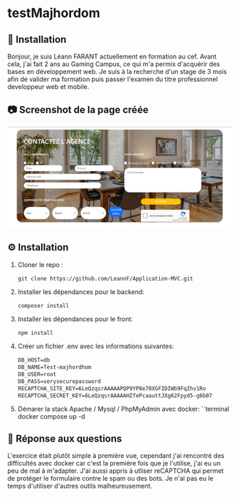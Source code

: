 # testMajhordom

## 🚀 Installation

Bonjour, je suis Léann FARANT actuellement en formation au cef. Avant cela, j'ai fait 2 ans au Gaming Campus, ce qui m'a permis 
d'acquérir des bases en développement web. Je suis à la recherche d'un stage de 3 mois afin de valider ma formation puis passer 
l'examen du titre professionnel developpeur web et mobile.

## 📷 Screenshot de la page créée

![alt text](image.png)

## ⚙️ Installation

1. Cloner le repo :
   ```terminal
   git clone https://github.com/LeannF/Application-MVC.git

2. Installer les dépendances pour le backend:
    ```terminal
    composer install

3. Installer les dépendances pour le front:
    ```terminal
    npm install
 
4. Créer un fichier .env avec les informations suivantes:
    ```terminal
    DB_HOST=db
    DB_NAME=Test-majhordhom
    DB_USER=root
    DB_PASS=verysecurepassword
    RECAPTCHA_SITE_KEY=6LeQzqsrAAAAAPQP9YP8e70XGFIDIWb9FqIhv1Ro
    RECAPTCHA_SECRET_KEY=6LeQzqsrAAAAAHZfePcaauttJXg62Fpyd5-g6b07

5. Démarer la stack Apache / Mysql / PhpMyAdmin avec docker:
    ``terminal
    docker compose up -d

## 📝 Réponse aux questions 

L'exercice était plutôt simple à première vue, cependant j'ai rencontré des difficultés avec docker car c'est la première fois que je l'utilise, j'ai eu un peu de mal à m'adapter.
J'ai aussi appris à utliser reCAPTCHA qui permet de protéger le formulaire contre le spam ou des bots. Je n'ai pas eu le temps d'utiliser d'autres outils malheureusement.